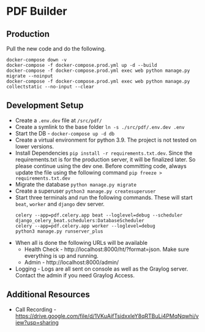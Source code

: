 # PDF Builder

## Production
Pull the new code and do the following.
```shell
docker-compose down -v
docker-compose -f docker-compose.prod.yml up -d --build
docker-compose -f docker-compose.prod.yml exec web python manage.py migrate --noinput
docker-compose -f docker-compose.prod.yml exec web python manage.py collectstatic --no-input --clear
```


## Development Setup
- Create a `.env.dev` file at  `/src/pdf/`
- Create a symlink to the base folder `ln -s ./src/pdf/.env.dev .env`
- Start the DB - `docker-compose up -d db`
- Create a virtual environment for python 3.9. The project is not tested on lower versions.
- Install Dependencies `pip install -r requirements.txt.dev`. Since the requirements.txt is for the production server, it will be finalized later. So please continue using the dev one. Before committing code, always update the file using the following command `pip freeze > requirements.txt.dev`
- Migrate the database `python manage.py migrate`
- Create a superuser `python3 manage.py createsuperuser`
- Start three terminals and run the following commands. These will start `beat`, `worker` and `django` dev server.
    ```shell
    celery --app=pdf.celery.app beat --loglevel=debug --scheduler django_celery_beat.schedulers:DatabaseScheduler
    celery --app=pdf.celery.app worker --loglevel=debug
    python3 manage.py runserver_plus
    ```
- When all is done the following URLs will be available
  - Health Check - http://localhost:8000/ht/?format=json. Make sure everything is up and running.
  - Admin - http://localhost:8000/admin/
- Logging - Logs are all sent on console as well as the Graylog server. Contact the admin if you need Graylog Access.

## Additional Resources 
- Call Recording - https://drive.google.com/file/d/1VKuAifTsidxxIeY8qRTBuLi4PMqNqwhi/view?usp=sharing
